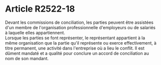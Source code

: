 # Article R2522-18

  
Devant les commissions de conciliation, les parties peuvent être assistées d'un membre de l'organisation professionnelle d'employeurs ou de salariés à laquelle elles appartiennent.   
Lorsque les parties se font représenter, le représentant appartient à la même organisation que la partie qu'il représente ou exerce effectivement, à titre permanent, une activité dans l'entreprise où a lieu le conflit. Il est dûment mandaté et a qualité pour conclure un accord de conciliation au nom de son mandant.